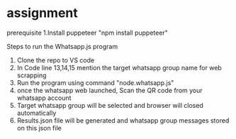 # assignment
prerequisite
1.Install puppeteer
"npm install puppeteer"

Steps to run the Whatsapp.js program
1. Clone the repo to VS code
2. In Code line 13,14,15 mention the target whatsapp group name for web scrapping
3.  Run the program using command "node.whatsapp.js"
4.  once the whatsapp web launched, Scan the QR code from your whatsapp account
5.  Target whatsapp group will be selected and browser will closed automatically
6.  Results.json file will be generated and whatsapp group messages stored on this json file
